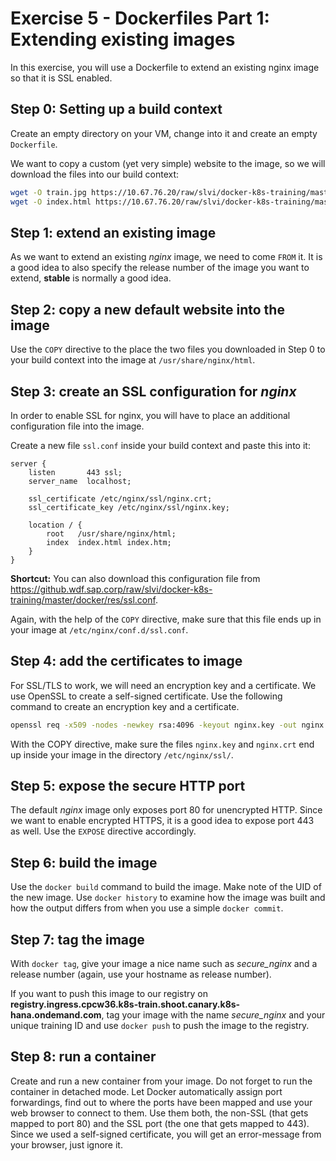 # Exercise 5 - Dockerfiles Part 1: Extending existing images

In this exercise, you will use a Dockerfile to extend an existing nginx image so that it is SSL enabled.

## Step 0: Setting up a build context

Create an empty directory on your VM, change into it and create an empty `Dockerfile`.

We want to copy a custom (yet very simple) website to the image, so we will download the files into our build context:

```bash
wget -O train.jpg https://10.67.76.20/raw/slvi/docker-k8s-training/master/docker/res/train.jpg
wget -O index.html https://10.67.76.20/raw/slvi/docker-k8s-training/master/docker/res/train.html
```

## Step 1: extend an existing image

As we want to extend an existing _nginx_ image, we need to come `FROM` it. It is a good idea to also specify the release number of the image you want to extend, **stable** is normally a good idea.

## Step 2: copy a new default website into the image

Use the `COPY` directive to the place the two files you downloaded in Step 0 to your build context into the image at `/usr/share/nginx/html`.

## Step 3: create an SSL configuration for _nginx_

In order to enable SSL for nginx, you will have to place an additional configuration file into the image.

Create a new file `ssl.conf` inside your build context and paste this into it:

```nginx
server {
    listen       443 ssl;
    server_name  localhost;

    ssl_certificate /etc/nginx/ssl/nginx.crt;
    ssl_certificate_key /etc/nginx/ssl/nginx.key;

    location / {
        root   /usr/share/nginx/html;
        index  index.html index.htm;
    }
}
```

**Shortcut:** You can also download this configuration file from https://github.wdf.sap.corp/raw/slvi/docker-k8s-training/master/docker/res/ssl.conf.

Again, with the help of the `COPY` directive, make sure that this file ends up in your image at `/etc/nginx/conf.d/ssl.conf`.

## Step 4: add the certificates to image

For SSL/TLS to work, we will need an encryption key and a certificate. We use OpenSSL to create a self-signed certificate. Use the following command to create an encryption key and a certificate.

```bash
openssl req -x509 -nodes -newkey rsa:4096 -keyout nginx.key -out nginx.crt -days 365 -subj "/CN=`hostname`"
```

With the COPY directive, make sure the files `nginx.key` and `nginx.crt` end up inside your image in the directory `/etc/nginx/ssl/`.

## Step 5: expose the secure HTTP port

The default _nginx_ image only exposes port 80 for unencrypted HTTP. Since we want to enable encrypted HTTPS, it is a good idea to expose port 443 as well. Use the `EXPOSE` directive accordingly.

## Step 6: build the image

Use the `docker build` command to build the image. Make note of the UID of the new image. Use `docker history` to examine how the image was built and how the output differs from when you use a simple `docker commit`.

## Step 7: tag the image

With `docker tag`, give your image a nice name such as *secure_nginx* and a release number (again, use your hostname as release number).

If you want to push this image to our registry on **registry.ingress.cpcw36.k8s-train.shoot.canary.k8s-hana.ondemand.com**, tag your image with the name *secure_nginx* and your unique training ID and use `docker push` to push the image to the registry.

## Step 8: run a container

Create and run a new container from your image. Do not forget to run the container in detached mode. Let Docker automatically assign port forwardings, find out to where the ports have been mapped and use your web browser to connect to them. Use them both, the non-SSL (that gets mapped to port 80) and the SSL port (the one that gets mapped to 443). Since we used a self-signed certificate, you will get an error-message from your browser, just ignore it.
